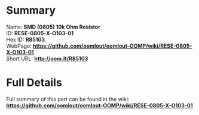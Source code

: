 
Summary
=================
  
Name: __SMD (0805) 10k Ohm Resistor__    
ID: __RESE-0805-X-O103-01__   
Hex ID: __R85103__   
WebPage: __https://github.com/oomlout/oomlout-OOMP/wiki/RESE-0805-X-O103-01__   
Short URL: __http://oom.lt/R85103__   

Full Details
==========================
Full summary of this part can be found in the wiki:   
__https://github.com/oomlout/oomlout-OOMP/wiki/RESE-0805-X-O103-01__    

